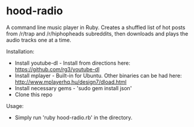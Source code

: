 hood-radio
=============

A command line music player in Ruby. Creates a shuffled list of hot posts from /r/trap and /r/hiphopheads subreddits, then downloads and plays the audio tracks one at a time.


Installation:

- Install youtube-dl - Install from directions here: https://github.com/rg3/youtube-dl
- Install mplayer - Built-in for Ubuntu. Other binaries can be had here: http://www.mplayerhq.hu/design7/dload.html
- Install necessary gems - 'sudo gem install json'
- Clone this repo

Usage:

- Simply run 'ruby hood-radio.rb' in the directory.

